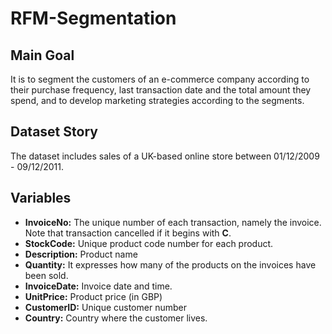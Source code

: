 # RFM-Segmentation

## Main Goal
It is to segment the customers of an e-commerce company according to their purchase frequency, last transaction date and the total amount they spend, and to develop marketing strategies according to the segments.

## Dataset Story
The dataset includes sales of a UK-based online store between 01/12/2009 - 09/12/2011.

## Variables

* **InvoiceNo:** The unique number of each transaction, namely the invoice. Note that transaction cancelled if it begins with **C**.
* **StockCode:** Unique product code number for each product.
* **Description:** Product name
* **Quantity:** It expresses how many of the products on the invoices have been sold.
* **InvoiceDate:** Invoice date and time.
* **UnitPrice:** Product price (in GBP)
* **CustomerID:** Unique customer number
* **Country:** Country where the customer lives.
